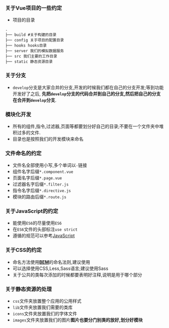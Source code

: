 ### 关于Vue项目的一些约定

+ 项目的目录
```
.
├── build #关于构建的目录
├── config 关于项目的配置目录
├── hooks hooks目录
├── server 我们的模拟数据服务
├── src 我们主要的工作目录
├── static 静态资源目录
```

### 关于分支
+ `develop`分支是大家合并的分支,开发的时候我们都在自己的分支开发;等到功能开发好了之后,
   **先把`develop`分支的代码合并到自己的分支,然后把自己的分支在合并到`develop`分支**.

### 模块化开发
+ 所有的组件,指令,过滤器,页面等都要划分好自己的目录;不要在一个文件夹中堆积过多的文件.
+ 目录也是按照我们的开发模块来命名

### 文件命名的约定
+ 文件名全部使用小写,多个单词以`-`链接
+ 组件名字后缀`*.component.vue`
+ 页面名字后缀`*.page.vue`
+ 过滤器名字后缀`*.filter.js`
+ 指令名字后缀`*.directive.js`
+ 模块的路由后缀`*.route.js`

### 关于JavaScript的约定
+ 能使用`ES6`的尽量使用`ES6`
+ 在`ES6`文件的头部标注`use strict`
+ 遵循的规范可以参考[JavaScript](https://github.com/XJFE/javascript)

### 关于CSS的约定
+ 命名方法使用[**BEM**](https://en.bem.info/)的命名法则,建议使用
+ 可以选择使用CSS,Less,Sass语言;建议使用Sass
+ 关于公共的类每次添加的时候都要表明好注释,说明是用于哪个部分

### 关于静态资源的处理
+ `css`文件夹放置整个应用的公用样式
+ `lib`文件夹放置我们需要的类库
+ `icons`文件夹放置我们的字体文件
+ `images`文件夹放置我们的图片**图片也要分门别类的放好,划分好模块**
